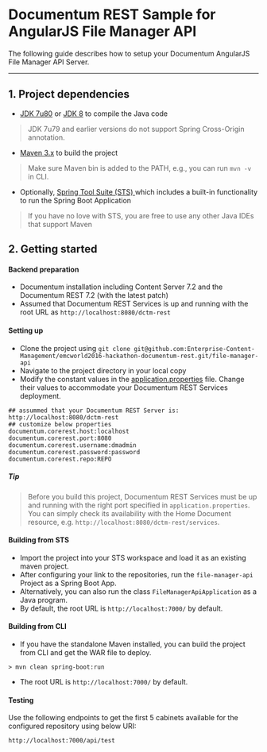 # Documentum REST Sample for AngularJS File Manager API

The following guide describes how to setup your Documentum AngularJS File Manager API Server.

---
## 1. Project dependencies

* [JDK 7u80](http://www.oracle.com/technetwork/cn/java/javase/downloads/jdk7-downloads-1880260.html) or [JDK 8](http://www.oracle.com/technetwork/java/javase/downloads/jdk8-downloads-2133151.html) to compile the Java code
>   JDK 7u79 and earlier versions do not support Spring Cross-Origin annotation.
* [Maven 3.x](https://maven.apache.org/download.cgi) to build the project
>   Make sure Maven bin is added to the PATH, e.g., you can run `mvn -v` in CLI.
* Optionally, [Spring Tool Suite (STS) ](https://spring.io/tools/sts/all) which includes a built-in functionality to run the Spring Boot Application
>   If you have no love with STS, you are free to use any other Java IDEs that support Maven

## 2. Getting started

#### Backend preparation

* Documentum installation including Content Server 7.2 and the Documentum REST 7.2 (with the latest patch)
* Assumed that Documentum REST Services is up and running with the root URL as `http://localhost:8080/dctm-rest`

#### Setting up

* Clone the project using `git clone git@github.com:Enterprise-Content-Management/emcworld2016-hackathon-documentum-rest.git/file-manager-api`
* Navigate to the project directory in your local copy
* Modify the constant values in the [application.properties](https://github.com/Enterprise-Content-Management/emcworld2016-hackathon-documentum-rest/blob/master/file-manager-api/src/main/resources/application.properties) file. Change their values to accommodate your Documentum REST Services deployment.
```
## assummed that your Documentum REST Server is: http://localhost:8080/dctm-rest
## customize below properties
documentum.corerest.host:localhost
documentum.corerest.port:8080
documentum.corerest.username:dmadmin
documentum.corerest.password:password
documentum.corerest.repo:REPO
```
##### Tip
>   Before you build this project, Documentum REST Services must be up and running with the right port specified in `application.properties`.
You can simply check its availability with the Home Document resource, e.g. `http://localhost:8080/dctm-rest/services`.

#### Building from STS

* Import the project into your STS workspace and load it as an existing maven project. 
* After configuring your link to the repositories, run the `file-manager-api` Project as a Spring Boot App.
* Alternatively, you can also run the class `FileManagerApiApplication` as a Java program.
* By default, the root URL is `http://localhost:7000/` by default.

#### Building from CLI

* If you have the standalone Maven installed, you can build the project from CLI and get the WAR file to deploy.
```
> mvn clean spring-boot:run
```
* The root URL is `http://localhost:7000/` by default.


#### Testing

Use the following endpoints to get the first 5 cabinets available for the configured repository using below URI:

`http://localhost:7000/api/test`





